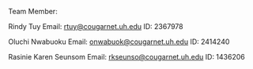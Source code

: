 Team Member:

Rindy Tuy
  Email: rtuy@cougarnet.uh.edu
  ID: 2367978

Oluchi Nwabuoku
  Email: onwabuok@cougarnet.uh.edu
  ID: 2414240

Rasinie Karen Seunsom
  Email: rkseunso@cougarnet.uh.edu
  ID: 1436206
